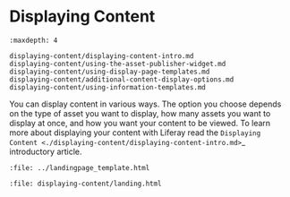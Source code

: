 # Displaying Content

```{toctree}
:maxdepth: 4

displaying-content/displaying-content-intro.md
displaying-content/using-the-asset-publisher-widget.md
displaying-content/using-display-page-templates.md
displaying-content/additional-content-display-options.md
displaying-content/using-information-templates.md
```

You can display content in various ways. The option you choose depends on the type of asset you want to display, how many assets you want to display at once, and how you want your content to be viewed. To learn more about displaying your content with Liferay read the `Displaying Content <./displaying-content/displaying-content-intro.md>`_ introductory article.

```{raw} html
:file: ../landingpage_template.html
```

```{raw} html
:file: displaying-content/landing.html
```
